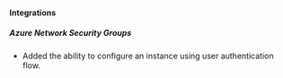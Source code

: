 
#### Integrations
##### Azure Network Security Groups
- Added the ability to configure an instance using user authentication flow.
